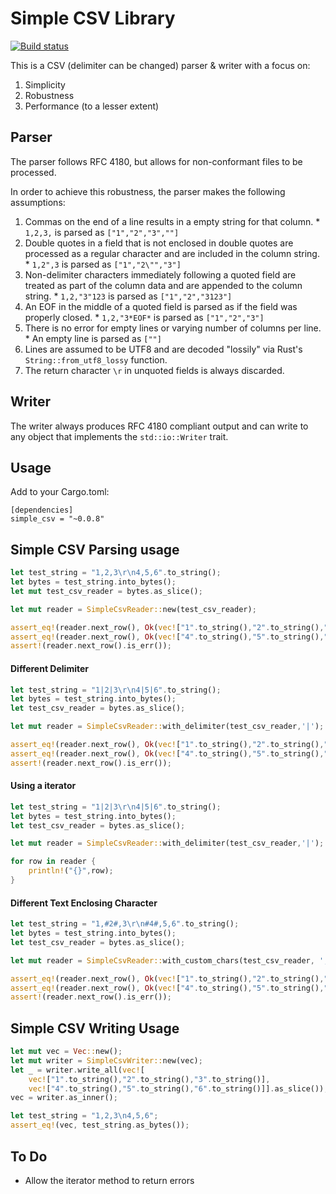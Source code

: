 # Simple CSV Library
[![Build status](https://api.travis-ci.org/daramos/simple_csv.png)](https://travis-ci.org/daramos/simple_csv)

This is a CSV (delimiter can be changed) parser & writer with a focus on:
  1. Simplicity
  2. Robustness
  3. Performance (to a lesser extent)

## Parser
The parser follows RFC 4180, but allows for non-conformant files to be processed.

In order to achieve this robustness, the parser makes the following assumptions:

  1. Commas on the end of a line results in a empty string for that column.
    * `1,2,3,` is parsed as `["1","2","3",""]`
  2. Double quotes in a field that is not enclosed in double quotes are processed as a regular character and are included in the column string.
    * `1,2",3` is parsed as `["1","2\"","3"]`
  3. Non-delimiter characters immediately following a quoted field are treated as part of the column data and are appended to the column string.
    * `1,2,"3"123` is parsed as `["1","2","3123"]`
  4. An EOF in the middle of a quoted field is parsed as if the field was properly closed.
    * `1,2,"3*EOF*` is parsed as `["1","2","3"]`
  5. There is no error for empty lines or varying number of columns per line.
    * An empty line is parsed as `[""]`
  6. Lines are assumed to be UTF8 and are decoded "lossily" via Rust's `String::from_utf8_lossy` function.
  7. The return character `\r` in unquoted fields is always discarded.


## Writer
The writer always produces RFC 4180 compliant output and can write to any object that implements the `std::io::Writer` trait.

## Usage
Add to your Cargo.toml:

```
[dependencies]
simple_csv = "~0.0.8"
```

## Simple CSV Parsing usage
```rust
let test_string = "1,2,3\r\n4,5,6".to_string();
let bytes = test_string.into_bytes();
let mut test_csv_reader = bytes.as_slice();

let mut reader = SimpleCsvReader::new(test_csv_reader);

assert_eq!(reader.next_row(), Ok(vec!["1".to_string(),"2".to_string(),"3".to_string()].as_slice()));
assert_eq!(reader.next_row(), Ok(vec!["4".to_string(),"5".to_string(),"6".to_string()].as_slice()));
assert!(reader.next_row().is_err());
```
#### Different Delimiter
```rust
let test_string = "1|2|3\r\n4|5|6".to_string();
let bytes = test_string.into_bytes();
let test_csv_reader = bytes.as_slice();

let mut reader = SimpleCsvReader::with_delimiter(test_csv_reader,'|');

assert_eq!(reader.next_row(), Ok(vec!["1".to_string(),"2".to_string(),"3".to_string()].as_slice()));
assert_eq!(reader.next_row(), Ok(vec!["4".to_string(),"5".to_string(),"6".to_string()].as_slice()));
assert!(reader.next_row().is_err());
```

#### Using a iterator
```rust
let test_string = "1|2|3\r\n4|5|6".to_string();
let bytes = test_string.into_bytes();
let test_csv_reader = bytes.as_slice();

let mut reader = SimpleCsvReader::with_delimiter(test_csv_reader,'|');

for row in reader {
	println!("{}",row);
}
```

#### Different Text Enclosing Character
```rust
let test_string = "1,#2#,3\r\n#4#,5,6".to_string();
let bytes = test_string.into_bytes();
let test_csv_reader = bytes.as_slice();

let mut reader = SimpleCsvReader::with_custom_chars(test_csv_reader, ',', '#', '\n');

assert_eq!(reader.next_row(), Ok(vec!["1".to_string(),"2".to_string(),"3".to_string()].as_slice()));
assert_eq!(reader.next_row(), Ok(vec!["4".to_string(),"5".to_string(),"6".to_string()].as_slice()));
assert!(reader.next_row().is_err());
```

## Simple CSV Writing Usage
```rust
let mut vec = Vec::new();
let mut writer = SimpleCsvWriter::new(vec);
let _ = writer.write_all(vec![
    vec!["1".to_string(),"2".to_string(),"3".to_string()],
    vec!["4".to_string(),"5".to_string(),"6".to_string()]].as_slice());
vec = writer.as_inner();

let test_string = "1,2,3\n4,5,6";
assert_eq!(vec, test_string.as_bytes());
```

## To Do
  * Allow the iterator method to return errors
  

